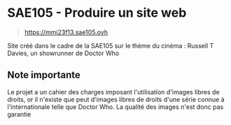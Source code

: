 # SAE105 - Produire un site web
> <https://mmi23f13.sae105.ovh>

Site créé dans le cadre de la SAE105 sur le thème du cinéma : Russell T Davies, un showrunner de Doctor Who


## Note importante
Le projet a un cahier des charges imposant l'utilisation d'images libres de droits, or il n'existe que peut d'images libres de droits d'une série connue à l'internationale telle que Doctor Who. La qualité des images n'est donc pas garantie